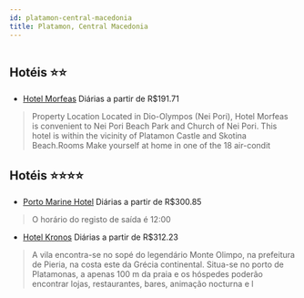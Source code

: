 ```yaml
---
id: platamon-central-macedonia
title: Platamon, Central Macedonia
---
```


<center><img src="http://cdn.smyrooms.com/cloudcontent/fotos/agregadorHotelero/0024/80974/2480974/1.jpg?f=15078785" alt="" /></center>


## Hotéis ⭐️⭐️

-    [Hotel Morfeas](https://www.hurb.com/aud/https://www.hurb.com/hoteis/platamon/hotel-morfeas-JNP-JP095747?cmp=18055) Diárias a partir de R$191.71
   > Property Location Located in Dio-Olympos (Nei Pori), Hotel Morfeas is convenient to Nei Pori Beach Park and Church of Nei Pori.  This hotel is within the vicinity of Platamon Castle and Skotina Beach.Rooms Make yourself at home in one of the 18 air-condit

## Hotéis ⭐️⭐️⭐️⭐️

-    [Porto Marine Hotel](https://www.hurb.com/aud/https://www.hurb.com/hoteis/platamon/porto-marine-hotel-JNP-JP461097?cmp=18055) Diárias a partir de R$300.85
   > O horário do registo de saída é 12:00
-    [Hotel Kronos](https://www.hurb.com/aud/https://www.hurb.com/hoteis/platamon/hotel-kronos-JNP-JP868349?cmp=18055) Diárias a partir de R$312.23
   > A vila encontra-se no sopé do legendário Monte Olimpo, na prefeitura de Pieria, na costa este da Grécia continental. Situa-se no porto de Platamonas, a apenas 100 m da praia e os hóspedes poderão encontrar lojas, restaurantes, bares, animação nocturna e l

